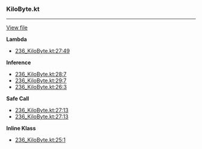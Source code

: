 ### KiloByte.kt
---
[View file](../files/236_KiloByte.kt)

**Lambda**

 - [236_KiloByte.kt:27:49](../files/236_KiloByte.kt#L27)

**Inference**

 - [236_KiloByte.kt:28:7](../files/236_KiloByte.kt#L28)
 - [236_KiloByte.kt:29:7](../files/236_KiloByte.kt#L29)
 - [236_KiloByte.kt:26:3](../files/236_KiloByte.kt#L26)

**Safe Call**

 - [236_KiloByte.kt:27:13](../files/236_KiloByte.kt#L27)
 - [236_KiloByte.kt:27:13](../files/236_KiloByte.kt#L27)

**Inline Klass**

 - [236_KiloByte.kt:25:1](../files/236_KiloByte.kt#L25)
